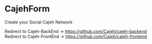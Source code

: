 # CajehForm
Create your Social Cajeh Network

Redirect to Cajeh-BackEnd -> https://github.com/Cajeh/cajeh-backend
Redirect to Cajeh-FrontEnd -> https://github.com/Cajeh/cajeh-frontend
